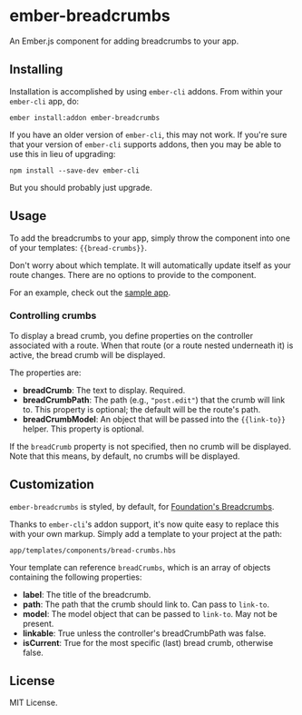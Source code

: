 ember-breadcrumbs
=================

An Ember.js component for adding breadcrumbs to your app.

## Installing

Installation is accomplished by using `ember-cli` addons. From within your
`ember-cli` app, do:

```
ember install:addon ember-breadcrumbs
```

If you have an older version of `ember-cli`, this may not work. If you're sure that your version of `ember-cli` supports addons, then you may be able to use this in lieu of upgrading:

```
npm install --save-dev ember-cli
```

But you should probably just upgrade.

## Usage

To add the breadcrumbs to your app, simply throw the component into one of your
templates: `{{bread-crumbs}}`.

Don't worry about which template. It will automatically update itself as your
route changes. There are no options to provide to the component.

For an example, check out the
[sample app](https://github.com/chrisfarber/ember-breadcrumbs-sample-app).

### Controlling crumbs

To display a bread crumb, you define properties on the controller associated
with a route. When that route (or a route nested underneath it) is active, the
bread crumb will be displayed.

The properties are:
- **breadCrumb**: The text to display. Required.
- **breadCrumbPath**: The path (e.g., `"post.edit"`) that the crumb will link to.
  This property is optional; the default will be the route's path.
- **breadCrumbModel**: An object that will be passed into the `{{link-to}}` helper.
  This property is optional.

If the `breadCrumb` property is not specified, then no crumb will be displayed.
Note that this means, by default, no crumbs will be displayed.

## Customization

`ember-breadcrumbs` is styled, by default, for
[Foundation's Breadcrumbs](http://foundation.zurb.com/docs/components/breadcrumbs.html).

Thanks to `ember-cli`'s addon support, it's now quite easy to replace this with
your own markup. Simply add a template to your project at the path:

```
app/templates/components/bread-crumbs.hbs
```

Your template can reference `breadCrumbs`, which is an array of objects containing
the following properties:

- **label**: The title of the breadcrumb.
- **path**: The path that the crumb should link to. Can pass to `link-to`.
- **model**: The model object that can be passed to `link-to`. May not be present.
- **linkable**: True unless the controller's breadCrumbPath was false.
- **isCurrent**: True for the most specific (last) bread crumb, otherwise false.

## License

MIT License.
